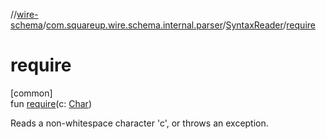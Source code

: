 //[wire-schema](../../../index.md)/[com.squareup.wire.schema.internal.parser](../index.md)/[SyntaxReader](index.md)/[require](require.md)

# require

[common]\
fun [require](require.md)(c: [Char](https://kotlinlang.org/api/latest/jvm/stdlib/kotlin/-char/index.html))

Reads a non-whitespace character 'c', or throws an exception.
